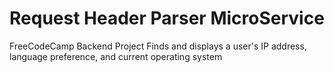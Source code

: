 # Request Header Parser MicroService

FreeCodeCamp Backend Project
Finds and displays a user's IP address, language preference, 
and current operating system